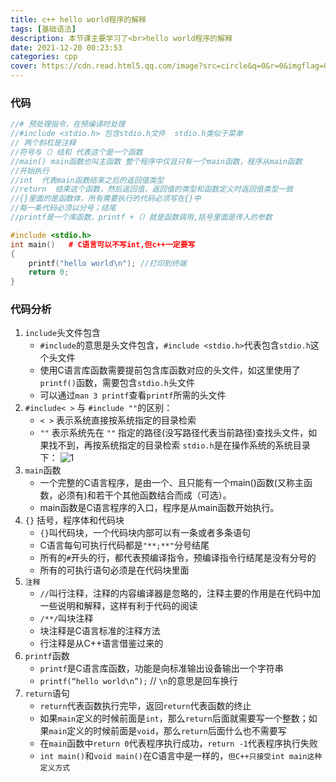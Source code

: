 ```yaml
---
title: c++ hello world程序的解释
tags: [基础语法]
description: 本节课主要学习了<br>hello world程序的解释
date: 2021-12-20 00:23:53
categories: cpp
cover: https://cdn.read.html5.qq.com/image?src=circle&q=0&r=0&imgflag=0&cdn_cache=1800&w=0&h=0&imageUrl=https://learnonly-7.oss-cn-qingdao.aliyuncs.com/2021-12-19/4.png
---
```

### 代码

```c++
//# 预处理指令，在预编译时处理
//#include <stdio.h> 包含stdio.h文件  stdio.h类似于菜单
// 两个斜杠是注释
//符号与（）结和 代表这个是一个函数
//main() main函数也叫主函数 整个程序中仅且只有一个main函数，程序从main函数
//开始执行
//int  代表main函数结束之后的返回值类型
//return  结束这个函数，然后返回值，返回值的类型和函数定义时返回值类型一致
//{}里面的是函数体，所有需要执行的代码必须写在{}中
//每一条代码必须以分号；结尾
//printf是一个库函数，printf +（）就是函数调用,括号里面是传入的参数

#include <stdio.h>
int main()   # C语言可以不写int,但c++一定要写
{
	printf("hello world\n"); //打印到终端
	return 0;
}
```

### 代码分析

1.  `include`头文件包含
    -  `#include`的意思是头文件包含，`#include <stdio.h>`代表包含`stdio.h`这个头文件
    -  使用C语言库函数需要提前包含库函数对应的头文件，如这里使用了`printf()`函数，需要包含`stdio.h`头文件
    -  可以通过`man 3 printf`查看`printf`所需的头文件
2.  `#include< >` 与 `#include ""`的区别：
    -  `< >` 表示系统直接按系统指定的目录检索
    -  `""` 表示系统先在 `""` 指定的路径(没写路径代表当前路径)查找头文件，如果找不到，再按系统指定的目录检索
        `stdio.h`是在操作系统的系统目录下：
        ![1](https://cdn.read.html5.qq.com/image?src=circle&q=0&r=0&imgflag=0&cdn_cache=1800&w=0&h=0&imageUrl=https://learnonly-7.oss-cn-qingdao.aliyuncs.com/2021-12-19/1.png)
3.  `main`函数
    - 一个完整的C语言程序，是由一个、且只能有一个main()函数(又称主函数，必须有)和若干个其他函数结合而成（可选）。
    -  main函数是C语言程序的入口，程序是从main函数开始执行。
4.  `{}` 括号，程序体和代码块
    -  `{}`叫代码块，一个代码块内部可以有一条或者多条语句
    -  C语言每句可执行代码都是`"**;**"`分号结尾
    -  所有的`#`开头的行，都代表预编译指令，预编译指令行结尾是没有分号的
    -  所有的可执行语句必须是在代码块里面
5.  `注释`
    - `//`叫行注释，注释的内容编译器是忽略的，注释主要的作用是在代码中加一些说明和解释，这样有利于代码的阅读
    -  `/**/`叫块注释
    -  块注释是C语言标准的注释方法
    -  行注释是从C++语言借鉴过来的
6.  `printf`函数
    - `printf`是C语言库函数，功能是向标准输出设备输出一个字符串
    - `printf(“hello world\n”);`  // `\n`的意思是回车换行
7.  `return`语句
    - `return`代表函数执行完毕，返回`return`代表函数的终止
    - 如果`main`定义的时候前面是`int`，那么`return`后面就需要写一个整数；如果`main`定义的时候前面是`void`，那么`return`后面什么也不需要写
    - 在`main`函数中`return 0`代表程序执行成功，`return -1`代表程序执行失败
    - `int main()`和`void main()`在C语言中是一样的，`但C++只接受int main这种定义方式`